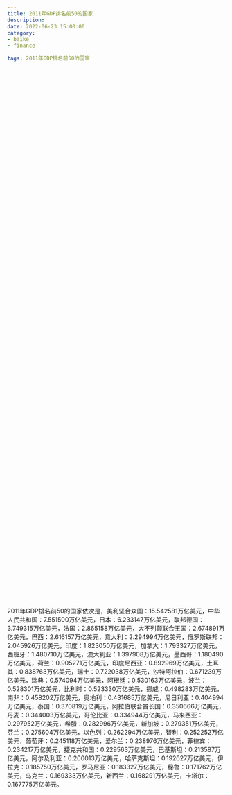 ```yaml
---
title: 2011年GDP排名前50的国家
description:
date: 2022-06-23 15:00:00
category:
- baike
- finance

tags: 2011年GDP排名前50的国家

---
```


<!-- 引入刚刚下载的 ECharts 文件 -->
<script src="/assets/js/charts/echarts.min.js"></script>

<!-- 为 ECharts 准备一个定义了宽高的 DOM -->
<div id="myChart" style="width: 100%;height:1200px;"></div>

<div>
<p class="paragraph">2011年GDP排名前50的国家依次是，美利坚合众国：15.542581万亿美元，中华人民共和国：7.551500万亿美元，日本：6.233147万亿美元，联邦德国：3.749315万亿美元，法国：2.865158万亿美元，大不列颠联合王国：2.674891万亿美元，巴西：2.616157万亿美元，意大利：2.294994万亿美元，俄罗斯联邦：2.045926万亿美元，印度：1.823050万亿美元，加拿大：1.793327万亿美元，西班牙：1.480710万亿美元，澳大利亚：1.397908万亿美元，墨西哥：1.180490万亿美元，荷兰：0.905271万亿美元，印度尼西亚：0.892969万亿美元，土耳其：0.838763万亿美元，瑞士：0.722038万亿美元，沙特阿拉伯：0.671239万亿美元，瑞典：0.574094万亿美元，阿根廷：0.530163万亿美元，波兰：0.528301万亿美元，比利时：0.523330万亿美元，挪威：0.498283万亿美元，南非：0.458202万亿美元，奥地利：0.431685万亿美元，尼日利亚：0.404994万亿美元，泰国：0.370819万亿美元，阿拉伯联合酋长国：0.350666万亿美元，丹麦：0.344003万亿美元，哥伦比亚：0.334944万亿美元，马来西亚：0.297952万亿美元，希腊：0.282996万亿美元，新加坡：0.279351万亿美元，芬兰：0.275604万亿美元，以色列：0.262294万亿美元，智利：0.252252万亿美元，葡萄牙：0.245118万亿美元，爱尔兰：0.238976万亿美元，菲律宾：0.234217万亿美元，捷克共和国：0.229563万亿美元，巴基斯坦：0.213587万亿美元，阿尔及利亚：0.200013万亿美元，哈萨克斯坦：0.192627万亿美元，伊拉克：0.185750万亿美元，罗马尼亚：0.183327万亿美元，秘鲁：0.171762万亿美元，乌克兰：0.169333万亿美元，新西兰：0.168291万亿美元，卡塔尔：0.167775万亿美元。</p>
</div>

<script>
    var chartDom = document.getElementById('myChart');
    var myChart = echarts.init(chartDom);
    var option;

    option = {
        title: {
            text: ''
        },
        tooltip: {
            trigger: 'axis',
            axisPointer: {
                type: 'shadow'
            }
        },
        legend: {},
        grid: {
            left: '0%',
            right: '0%',
            bottom: '3%',
            containLabel: true
        },
        xAxis: {
            type: 'value',
            boundaryGap: [0, 0.01]
        },
        yAxis: {
            type: 'category',
            data: ["卡塔尔", "新西兰", "乌克兰", "秘鲁", "罗马尼亚", "伊拉克", "哈萨克斯坦", "阿尔及利亚", "巴基斯坦", "捷克共和国", "菲律宾", "爱尔兰", "葡萄牙", "智利", "以色列", "芬兰", "新加坡", "希腊", "马来西亚", "哥伦比亚", "丹麦", "阿拉伯联合酋长国", "泰国", "尼日利亚", "奥地利", "南非", "挪威", "比利时", "波兰", "阿根廷", "瑞典", "沙特阿拉伯", "瑞士", "土耳其", "印度尼西亚", "荷兰", "墨西哥", "澳大利亚", "西班牙", "加拿大", "印度", "俄罗斯联邦", "意大利", "巴西", "大不列颠联合王国", "法国", "联邦德国", "日本", "中华人民共和国", "美利坚合众国"]
        },
        series: [
            {
                itemStyle: {
                    color: "#00868B"
                },
                name: '（单位：万亿美元）',
                type: 'bar',
                data: [0.167775, 0.168291, 0.169333, 0.171762, 0.183327, 0.185750, 0.192627, 0.200013, 0.213587, 0.229563, 0.234217, 0.238976, 0.245118, 0.252252, 0.262294, 0.275604, 0.279351, 0.282996, 0.297952, 0.334944, 0.344003, 0.350666, 0.370819, 0.404994, 0.431685, 0.458202, 0.498283, 0.523330, 0.528301, 0.530163, 0.574094, 0.671239, 0.722038, 0.838763, 0.892969, 0.905271, 1.180490, 1.397908, 1.480710, 1.793327, 1.823050, 2.045926, 2.294994, 2.616157, 2.674891, 2.865158, 3.749315, 6.233147, 7.551500, 15.542581]
            }
        ]
    };

    option && myChart.setOption(option);

</script>
